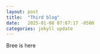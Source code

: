 ```yaml
---
layout: post
title:  "Third blog"
date:   2025-01-08 07:07:17 -0500
categories: jekyll update
---
```

Bree is here